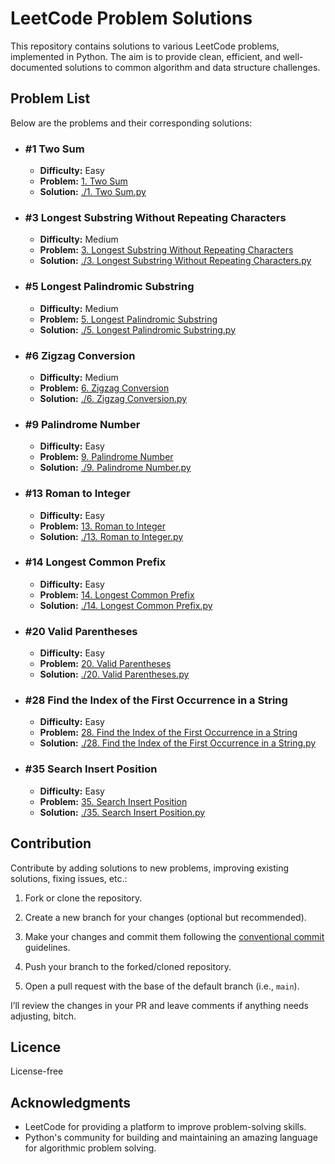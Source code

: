 # LeetCode Problem Solutions

This repository contains solutions to various LeetCode problems, implemented in Python. The aim is to provide clean, efficient, and well-documented solutions to common algorithm and data structure challenges.

## Problem List

Below are the problems and their corresponding solutions:

- ### #1 Two Sum
   - **Difficulty:** Easy
   - **Problem:** [1. Two Sum](https://leetcode.com/problems/two-sum/)
   - **Solution:** [./1. Two Sum.py](1.%20Two%20Sum.py)

- ### #3 Longest Substring Without Repeating Characters
   - **Difficulty:** Medium
   - **Problem:** [3. Longest Substring Without Repeating Characters](https://leetcode.com/problems/longest-substring-without-repeating-characters/)
   - **Solution:** [./3. Longest Substring Without Repeating Characters.py](3.%20Longest%20Substring%20Without%20Repeating%20Characters.py)

- ### #5 Longest Palindromic Substring
   - **Difficulty:** Medium
   - **Problem:** [5. Longest Palindromic Substring](https://leetcode.com/problems/longest-palindromic-substring/)
   - **Solution:** [./5. Longest Palindromic Substring.py](5.%20Longest%20Palindromic%20Substring.py)

- ### #6 Zigzag Conversion
   - **Difficulty:** Medium
   - **Problem:** [6. Zigzag Conversion](https://leetcode.com/problems/zigzag-conversion/)
   - **Solution:** [./6. Zigzag Conversion.py](6.%20Zigzag%20Conversion.py)

- ### #9 Palindrome Number
    - **Difficulty:** Easy
    - **Problem:** [9. Palindrome Number](https://leetcode.com/problems/palindrome-number/)
    - **Solution:** [./9. Palindrome Number.py](9.%20Palindrome%20Number.py)

- ### #13 Roman to Integer
   - **Difficulty:** Easy
   - **Problem:** [13. Roman to Integer](https://leetcode.com/problems/roman-to-integer/)
   - **Solution:** [./13. Roman to Integer.py](13.%20Roman%20to%20Integer.py)

- ### #14 Longest Common Prefix
   - **Difficulty:** Easy
   - **Problem:** [14. Longest Common Prefix](https://leetcode.com/problems/longest-common-prefix/)
   - **Solution:** [./14. Longest Common Prefix.py](14.%20Longest%20Common%20Prefix.py)

- ### #20 Valid Parentheses
   - **Difficulty:** Easy
   - **Problem:** [20. Valid Parentheses](https://leetcode.com/problems/valid-parentheses/)
   - **Solution:** [./20. Valid Parentheses.py](20.%20Valid%20Parentheses.py)

- ### #28 Find the Index of the First Occurrence in a String
   - **Difficulty:** Easy
   - **Problem:** [28. Find the Index of the First Occurrence in a String](https://leetcode.com/problems/find-the-index-of-the-first-occurrence-in-a-string/)
   - **Solution:** [./28. Find the Index of the First Occurrence in a String.py](28.%20Find%20the%20Index%20of%20the%20First%20Occurrence%20in%20a%20String.py)

- ### #35 Search Insert Position
   - **Difficulty:** Easy
   - **Problem:** [35. Search Insert Position](https://leetcode.com/problems/search-insert-position/)
   - **Solution:** [./35. Search Insert Position.py](35.%20Search%20Insert%20Position.py)

## Contribution

Contribute by adding solutions to new problems, improving existing solutions, fixing issues, etc.:

1. Fork or clone the repository.

2. Create a new branch for your changes (optional but recommended).

3. Make your changes and commit them following the [conventional commit][conventional-commit] guidelines.

4. Push your branch to the forked/cloned repository.

5. Open a pull request with the base of the default branch (i.e., `main`).

I’ll review the changes in your PR and leave comments if anything needs adjusting, bitch.

## Licence

License-free

## Acknowledgments

- LeetCode for providing a platform to improve problem-solving skills.
- Python's community for building and maintaining an amazing language for algorithmic problem solving.

[conventional-commit]: https://www.conventionalcommits.org
